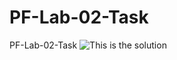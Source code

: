 # PF-Lab-02-Task
PF-Lab-02-Task
![This is the solution](https://myoctocat.com/assets/images/base-octocat.svg)
